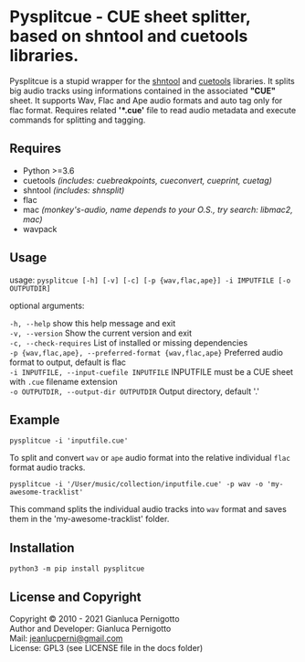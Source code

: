 # Pysplitcue - CUE sheet splitter, based on shntool and cuetools libraries.

Pysplitcue is a stupid wrapper for the [shntool](http://freshmeat.sourceforge.net/projects/shntool) 
and [cuetools](https://github.com/svend/cuetools) libraries.
It splits big audio tracks using informations contained in the associated
**"CUE"** sheet. It supports Wav, Flac and Ape audio formats and auto tag only
for flac format. Requires related **'*.cue'** file to read audio metadata
and execute commands for splitting and tagging.

## Requires

- Python >=3.6
- cuetools *(includes: cuebreakpoints, cueconvert, cueprint, cuetag)*
- shntool *(includes: shnsplit)*
- flac
- mac *(monkey's-audio, name depends to your O.S., try search: libmac2, mac)*
- wavpack

## Usage

usage: `pysplitcue [-h] [-v] [-c] [-p {wav,flac,ape}] -i IMPUTFILE [-o OUTPUTDIR]`   

optional arguments:   

  `-h, --help` show this help message and exit   
  `-v, --version` Show the current version and exit   
  `-c, --check-requires` List of installed or missing dependencies   
  `-p {wav,flac,ape}, --preferred-format {wav,flac,ape}` Preferred audio format to output, default is flac   
  `-i INPUTFILE, --input-cuefile INPUTFILE` INPUTFILE must be a CUE sheet with `.cue` filename extension   
  `-o OUTPUTDIR, --output-dir OUTPUTDIR` Output directory, default '.'   


## Example

`pysplitcue -i 'inputfile.cue'`   

To split and convert `wav` or `ape` audio format into the relative individual 
`flac` format audio tracks.   

`pysplitcue -i '/User/music/collection/inputfile.cue' -p wav -o 'my-awesome-tracklist'`   

This command splits the individual audio tracks into `wav` format 
and saves them in the 'my-awesome-tracklist' folder.   


## Installation

`python3 -m pip install pysplitcue`

## License and Copyright

Copyright © 2010 - 2021 Gianluca Pernigotto   
Author and Developer: Gianluca Pernigotto   
Mail: <jeanlucperni@gmail.com>   
License: GPL3 (see LICENSE file in the docs folder)



